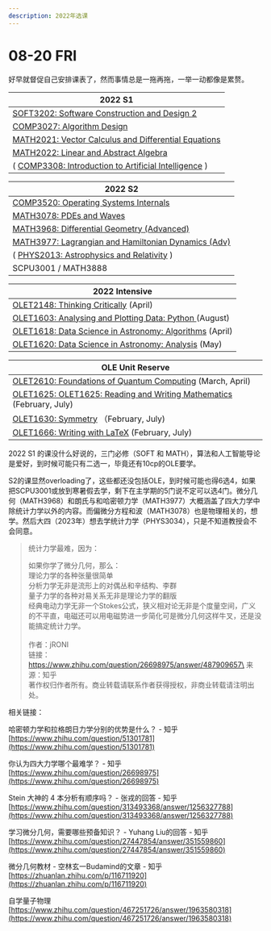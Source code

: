 ```yaml
---
description: 2022年选课
---
```


# 08-20 FRI

好早就督促自己安排课表了，然而事情总是一拖再拖，一举一动都像是累赘。



| 2022 S1                                                                                                                    |
| -------------------------------------------------------------------------------------------------------------------------- |
| [SOFT3202: Software Construction and Design 2](https://cusp.sydney.edu.au/students/view-unit-page/uos\_id/289948)          |
| [COMP3027: Algorithm Design](https://cusp.sydney.edu.au/students/view-unit-page/alpha/COMP3027)                            |
| [MATH2021: Vector Calculus and Differential Equations](https://www.sydney.edu.au/units/MATH2021)                           |
| [MATH2022: Linear and Abstract Algebra](https://www.sydney.edu.au/units/MATH2022)                                          |
| ( [COMP3308: Introduction to Artificial Intelligence](https://cusp.sydney.edu.au/students/view-unit-page/alpha/COMP3308) ) |



| 2022 S2                                                                                         |
| ----------------------------------------------------------------------------------------------- |
| [COMP3520: Operating Systems Internals](https://www.sydney.edu.au/units/COMP3520)               |
| [MATH3078: PDEs and Waves](https://www.sydney.edu.au/units/MATH3078)                            |
| [MATH3968: Differential Geometry (Advanced)](https://www.sydney.edu.au/units/MATH3968)          |
| [MATH3977: Lagrangian and Hamiltonian Dynamics (Adv)](https://www.sydney.edu.au/units/MATH3977) |
| ( [PHYS2013: Astrophysics and Relativity](https://www.sydney.edu.au/units/PHYS2013) )           |
| SCPU3001 / MATH3888                                                                             |



| 2022 Intensive                                                                                      |
| --------------------------------------------------------------------------------------------------- |
| [OLET2148: Thinking Critically](https://www.sydney.edu.au/units/OLET2148)  (April)                  |
| [OLET1603: Analysing and Plotting Data: Python ](https://www.sydney.edu.au/units/OLET1603) (August) |
| [OLET1618: Data Science in Astronomy: Algorithms](https://www.sydney.edu.au/units/OLET1618) (April) |
| [OLET1620: Data Science in Astronomy: Analysis](https://www.sydney.edu.au/units/OLET1620) (May)     |



| OLE Unit Reserve                                                                                                 |
| ---------------------------------------------------------------------------------------------------------------- |
| [OLET2610: Foundations of Quantum Computing](https://www.sydney.edu.au/units/OLET2610) (March, April)            |
| [OLET1625: OLET1625: Reading and Writing Mathematics](https://www.sydney.edu.au/units/OLET1625) (February, July) |
| [OLET1630: Symmetry](https://www.sydney.edu.au/units/OLET1630) （February, July)                                  |
| [OLET1666: Writing with LaTeX](https://www.sydney.edu.au/units/OLET1666) (February, July)                        |





2022 S1 的课没什么好说的，三门必修（SOFT 和 MATH），算法和人工智能导论是爱好，到时候可能只有二选一，毕竟还有10cp的OLE要学。

S2的课显然overloading了，这些都还没包括OLE，到时候可能也得6选4，如果把SCPU3001或放到寒暑假去学，剩下在主学期的5门说不定可以选4门。微分几何（MATH3968）和朗氏与和哈密顿力学（MATH3977）大概涵盖了四大力学中除统计力学以外的内容。而偏微分方程和波（MATH3078）也是物理相关的，想学。然后大四（2023年）想去学统计力学（PHYS3034），只是不知道教授会不会同意。



> 统计力学最难，因为：
>
> 如果你学了微分几何，那么：\
> 理论力学的各种张量很简单\
> 分析力学无非是流形上的对偶丛和辛结构、李群\
> 量子力学的各种对易关系无非是理论力学的翻版\
> 经典电动力学无非一个Stokes公式，狭义相对论无非是个度量空间，广义的不平直，电磁还可以用电磁势进一步简化可是微分几何这样牛叉，还是没能搞定统计力学。\
> \
> 作者：jRONI\
> 链接：https://www.zhihu.com/question/26698975/answer/487909657\
> 来源：知乎\
> 著作权归作者所有。商业转载请联系作者获得授权，非商业转载请注明出处。



相关链接：

哈密顿力学和拉格朗日力学分别的优势是什么？ - 知乎 [https://www.zhihu.com/question/51301781](https://www.zhihu.com/question/51301781)

你认为四大力学哪个最难学？ - 知乎 [https://www.zhihu.com/question/26698975](https://www.zhihu.com/question/26698975)

Stein 大神的 4 本分析有顺序吗？ - 张戎的回答 - 知乎 [https://www.zhihu.com/question/313493368/answer/1256327788](https://www.zhihu.com/question/313493368/answer/1256327788)

学习微分几何，需要哪些预备知识？ - Yuhang Liu的回答 - 知乎 [https://www.zhihu.com/question/27447854/answer/351559860](https://www.zhihu.com/question/27447854/answer/351559860)

微分几何教材 - 空林玄一Budamind的文章 - 知乎 [https://zhuanlan.zhihu.com/p/116711920](https://zhuanlan.zhihu.com/p/116711920)

自学量子物理 [https://www.zhihu.com/question/467251726/answer/1963580318](https://www.zhihu.com/question/467251726/answer/1963580318)

